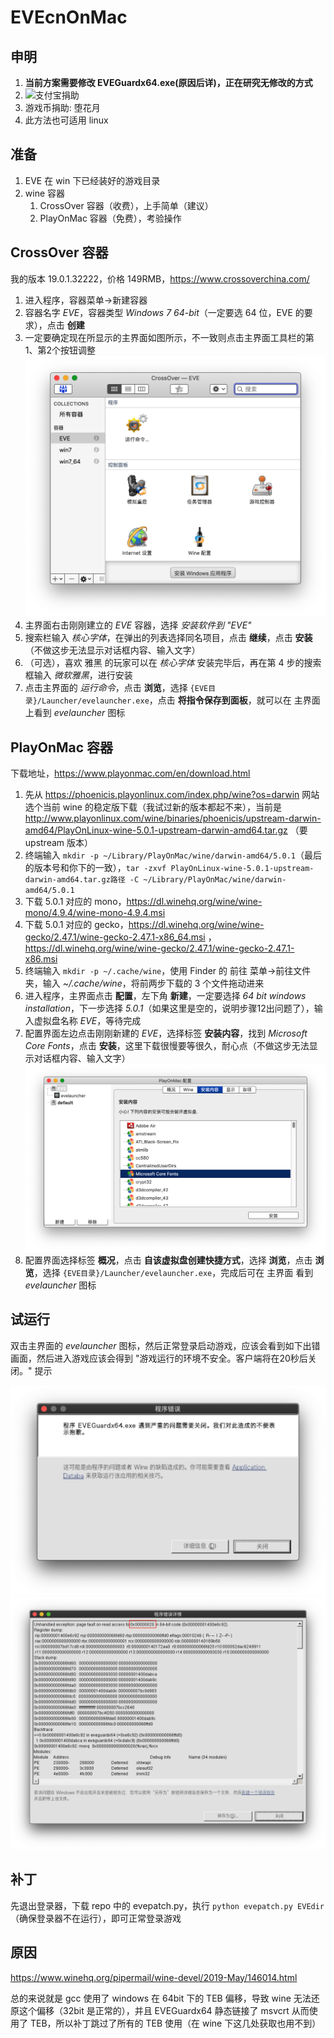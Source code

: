 # EVEcnOnMac

## 申明
1. **当前方案需要修改 EVEGuardx64.exe(原因后详)，正在研究无修改的方式**
2. ![支付宝捐助](https://github.com/kkHAIKE/fake115/blob/master/qrcode.png)
3. 游戏币捐助: 堕花月
4. 此方法也可适用 linux

## 准备
1. EVE 在 win 下已经装好的游戏目录
2. wine 容器
    1. CrossOver 容器（收费），上手简单（建议）
    2. PlayOnMac 容器（免费），考验操作

## CrossOver 容器
我的版本 19.0.1.32222，价格 149RMB，https://www.crossoverchina.com/

1. 进入程序，容器菜单->新建容器
2. 容器名字 *EVE*，容器类型 *Windows 7 64-bit*（一定要选 64 位，EVE 的要求），点击 **创建**
3. 一定要确定现在所显示的主界面如图所示，不一致则点击主界面工具栏的第1、第2个按钮调整
    ![CrossOver](https://github.com/kkHAIKE/EVEcnOnMac/raw/master/CrossOver.png)
4. 主界面右击刚刚建立的 *EVE* 容器，选择 *安装软件到 "EVE"*
5. 搜索栏输入 *核心字体*，在弹出的列表选择同名项目，点击 **继续**，点击 **安装**（不做这步无法显示对话框内容、输入文字）
6. （可选），喜欢 雅黑 的玩家可以在 *核心字体* 安装完毕后，再在第 4 步的搜索框输入 *微软雅黑*，进行安装
7. 点击主界面的 *运行命令*，点击 **浏览**，选择 `{EVE目录}/Launcher/evelauncher.exe`，点击 **将指令保存到面板**，就可以在 主界面 上看到 *evelauncher* 图标

## PlayOnMac 容器
下载地址，https://www.playonmac.com/en/download.html

1. 先从 https://phoenicis.playonlinux.com/index.php/wine?os=darwin 网站选个当前 wine 的稳定版下载（我试过新的版本都起不来），当前是 http://www.playonlinux.com/wine/binaries/phoenicis/upstream-darwin-amd64/PlayOnLinux-wine-5.0.1-upstream-darwin-amd64.tar.gz （要 upstream 版本）
2. 终端输入 `mkdir -p ~/Library/PlayOnMac/wine/darwin-amd64/5.0.1`（最后的版本号和你下的一致），`tar -zxvf PlayOnLinux-wine-5.0.1-upstream-darwin-amd64.tar.gz路径 -C ~/Library/PlayOnMac/wine/darwin-amd64/5.0.1`
3. 下载 5.0.1 对应的 mono，https://dl.winehq.org/wine/wine-mono/4.9.4/wine-mono-4.9.4.msi
4. 下载 5.0.1 对应的 gecko，https://dl.winehq.org/wine/wine-gecko/2.47.1/wine-gecko-2.47.1-x86_64.msi ，https://dl.winehq.org/wine/wine-gecko/2.47.1/wine-gecko-2.47.1-x86.msi
5. 终端输入 `mkdir -p ~/.cache/wine`，使用 Finder 的 前往 菜单->前往文件夹，输入 *~/.cache/wine*，将前两步下载的 3 个文件拖动进来
6. 进入程序，主界面点击 **配置**，左下角 **新建**，一定要选择 *64 bit windows installation*，下一步选择 *5.0.1*（如果这里是空的，说明步骤12出问题了），输入虚拟盘名称 *EVE*，等待完成
7. 配置界面左边点击刚刚新建的 *EVE*，选择标签 **安装内容**，找到 *Microsoft Core Fonts*，点击 **安装**，这里下载很慢要等很久，耐心点（不做这步无法显示对话框内容、输入文字）
    ![PlayOnMac](https://github.com/kkHAIKE/EVEcnOnMac/raw/master/PlayOnMac.png)
8. 配置界面选择标签 **概况**，点击 **自该虚拟盘创建快捷方式**，选择 **浏览**，点击 **浏览**，选择 `{EVE目录}/Launcher/evelauncher.exe`，完成后可在 主界面 看到 *evelauncher* 图标

## 试运行
双击主界面的 *evelauncher* 图标，然后正常登录启动游戏，应该会看到如下出错画面，然后进入游戏应该会得到 "游戏运行的环境不安全。客户端将在20秒后关闭。" 提示

![错误](https://github.com/kkHAIKE/EVEcnOnMac/raw/master/错误.png)
![错误详情](https://github.com/kkHAIKE/EVEcnOnMac/raw/master/错误详情.png)

## 补丁
先退出登录器，下载 repo 中的 evepatch.py，执行 `python evepatch.py EVEdir`（确保登录器不在运行），即可正常登录游戏

## 原因
https://www.winehq.org/pipermail/wine-devel/2019-May/146014.html

总的来说就是 gcc 使用了 windows 在 64bit 下的 TEB 偏移，导致 wine 无法还原这个偏移（32bit 是正常的），并且 EVEGuardx64 静态链接了 msvcrt 从而使用了 TEB，所以补丁跳过了所有的 TEB 使用（在 wine 下这几处获取也用不到）